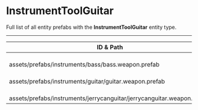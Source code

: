# InstrumentToolGuitar
Full list of all <Badge type="warning" text="3"/> entity prefabs with the **InstrumentToolGuitar** entity type.

---
| ID & Path |
| --- |
| <a href="#2465202152"><Badge id="2465202152" type="tip" text="#"/></a> <Badge type="tip" text="2465202152"/> <Badge type="info" text="HideIfOwnerFirstPerson"/> <Badge type="info" text="Rust.PropRenderer"/> <Badge type="info" text="InstrumentKeyController"/> <Badge type="info" text="ViewModel"/> <br> assets/prefabs/instruments/bass/bass.weapon.prefab |
| <a href="#4177390149"><Badge id="4177390149" type="tip" text="#"/></a> <Badge type="tip" text="4177390149"/> <Badge type="info" text="HideIfOwnerFirstPerson"/> <Badge type="info" text="ViewModel"/> <Badge type="info" text="Rust.PropRenderer"/> <Badge type="info" text="InstrumentKeyController"/> <Badge type="info" text="Model"/> <br> assets/prefabs/instruments/guitar/guitar.weapon.prefab |
| <a href="#1977067472"><Badge id="1977067472" type="tip" text="#"/></a> <Badge type="tip" text="1977067472"/> <Badge type="info" text="HideIfOwnerFirstPerson"/> <Badge type="info" text="Rust.PropRenderer"/> <Badge type="info" text="InstrumentKeyController"/> <Badge type="info" text="ViewModel"/> <br> assets/prefabs/instruments/jerrycanguitar/jerrycanguitar.weapon.prefab |
